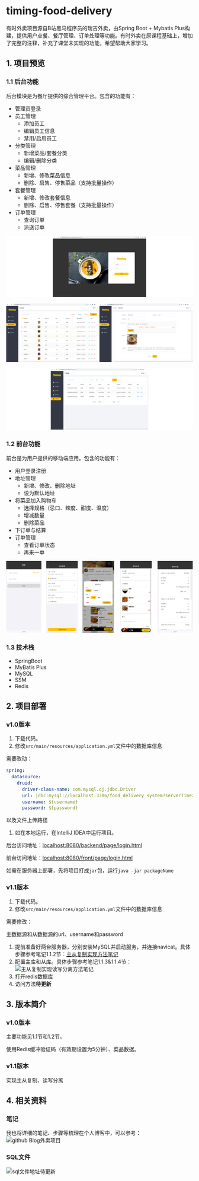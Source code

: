 # timing-food-delivery
有时外卖项目源自B站黑马程序员的瑞吉外卖，由Spring Boot + Mybatis Plus构建，提供用户点餐、餐厅管理、订单处理等功能。有时外卖在原课程基础上，增加了完整的注释，补充了课堂未实现的功能，希望帮助大家学习。

## 1. 项目预览

### 1.1 后台功能

后台模块是为餐厅提供的综合管理平台。包含的功能有：

- 管理员登录
- 员工管理
    - 添加员工
    - 编辑员工信息
    - 禁用/启用员工
- 分类管理
    - 新增菜品/套餐分类
    - 编辑/删除分类
- 菜品管理
    - 新增、修改菜品信息
    - 删除、启售、停售菜品（支持批量操作）
- 套餐管理
    - 新增、修改套餐信息
    - 删除、启售、停售套餐（支持批量操作）
- 订单管理
    - 查询订单
    - 派送订单

![管理员登录](https://github.com/kathy-kx/timing-food-delivery/blob/main/resources/1.png)

![菜品管理](https://github.com/kathy-kx/timing-food-delivery/blob/main/resources/2.png)

![订单管理](https://github.com/kathy-kx/timing-food-delivery/blob/main/resources/3.png)

### 1.2 前台功能

前台是为用户提供的移动端应用。包含的功能有：

- 用户登录注册
- 地址管理
    - 新增、修改、删除地址
    - 设为默认地址
- 将菜品加入购物车
    - 选择规格（忌口、辣度、甜度、温度）
    - 增减数量
    - 删除菜品
- 下订单与结算
- 订单管理
    - 查看订单状态
    - 再来一单

![前台功能](https://github.com/kathy-kx/timing-food-delivery/blob/main/resources/4.png)

### 1.3 技术栈

- SpringBoot
- MyBatis Plus
- MySQL
- SSM
- Redis

## 2. 项目部署

### **v1.0版本**

1. 下载代码。
2. 修改`src/main/resources/application.yml`文件中的数据库信息

需要改动：

```yaml
spring:
  datasource:
    druid:
      driver-class-name: com.mysql.cj.jdbc.Driver
      url: jdbc:mysql://localhost:3306/food_delivery_system?serverTimezone=Asia/Shanghai&useUnicode=true&characterEncoding=utf-8&zeroDateTimeBehavior=convertToNull&useSSL=false&allowPublicKeyRetrieval=true
      username: ${username}
      password: ${password}
```

以及文件上传路径

1. 如在本地运行，在IntelliJ IDEA中运行项目。

后台访问地址：[localhost:8080/backend/page/login.html](http://localhost:8080/backend/page/login.html)

前台访问地址：[localhost:8080/front/page/login.html](http://localhost:8080/front/page/login.html)

如需在服务器上部署，先将项目打成`jar`包，运行`java -jar packageName`

### **v1.1版本**

1. 下载代码。
2. 修改`src/main/resources/application.yml`文件中的数据库信息

需要修改：

主数据源和从数据源的url、username和password

1. 提前准备好两台服务器，分别安装MySQL并启动服务，并连接navicat。具体步骤参考笔记1.1.2节：[主从复制实现方法笔记]([https://kathy-kx.github.io/2023/11/18/瑞吉外卖优化02-主从复制-Nginx/](https://kathy-kx.github.io/2023/11/18/%E7%91%9E%E5%90%89%E5%A4%96%E5%8D%96%E4%BC%98%E5%8C%9602-%E4%B8%BB%E4%BB%8E%E5%88%86%E7%A6%BB-Nginx/))
2. 配置主库和从库。具体步骤参考笔记1.1.3&1.1.4节：![主从复制实现读写分离方法笔记]([https://kathy-kx.github.io/2023/11/18/瑞吉外卖优化02-主从复制-Nginx/](https://kathy-kx.github.io/2023/11/18/%E7%91%9E%E5%90%89%E5%A4%96%E5%8D%96%E4%BC%98%E5%8C%9602-%E4%B8%BB%E4%BB%8E%E5%88%86%E7%A6%BB-Nginx/))
3. 打开redis数据库
4. 访问方法**待更新**

## 3. 版本简介

### v1.0版本

主要功能见1.1节和1.2节。

使用Redis缓冲验证码（有效期设置为5分钟）、菜品数据。

### v1.1版本

实现主从复制、读写分离

## 4. 相关资料

### 笔记

我也将详细的笔记、步骤等梳理在个人博客中，可以参考：![github Blog外卖项目](https://kathy-kx.github.io/categories/Food-Delivery-System/)

### SQL文件

![sql文件地址待更新]()
